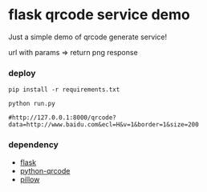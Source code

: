 flask qrcode service demo
===========================

Just a simple demo of qrcode generate service!

url with params => return png response

### deploy

```
pip install -r requirements.txt

python run.py

#http://127.0.0.1:8000/qrcode?data=http://www.baidu.com&ecl=H&v=1&border=1&size=200
```

### dependency

- [flask](https://github.com/mitsuhiko/flask)
- [python-qrcode](https://github.com/lincolnloop/python-qrcode)
- [pillow](https://github.com/python-pillow/Pillow)


